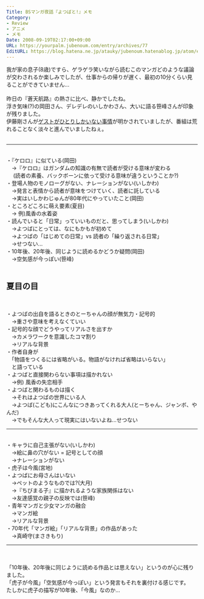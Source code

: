 ```yaml
---
Title: BSマンガ夜話『よつばと!』メモ
Category:
- Review
- アニメ
- メモ
Date: 2008-09-19T02:17:00+09:00
URL: https://yourpalm.jubenoum.com/entry/archives/77
EditURL: https://blog.hatena.ne.jp/atauky/jubenoum.hatenablog.jp/atom/entry/6653458415120883816
---
```


我が家の息子(8歳)ですら、ゲラゲラ笑いながら読むこのマンガどのような議論が交わされるか楽しみでしたが、仕事からの帰りが遅く、最初の10分くらい見ることができていません...<br /><br />昨日の『蒼天航路』の熱さに比べ、静かでしたね。<br />浮き気味(?)の岡田さん、デレデレのいしかわさん、大いに語る笹峰さんが印象が残りました。<br />伊藤剛さんが<a href="http://d.hatena.ne.jp/goito-mineral/20080918/1221673863">ゲストがひとりしかいない事情</a>が明かされていましたが、番組は荒れることなく淡々と進んでいましたねぇ。<br /><br /><hr /><br />・『ケロロ』に似ている(岡田)<br />　→『ケロロ』はガンダムの知識の有無で読者が受ける意味が変わる<br />　 (読者の素養、バックボーンに依って受ける意味が違うということか?)<br />・登場人物のモノローグがない、ナレーションがない(いしかわ)<br />　→発言と表情から読者が意味をつけていく、読者に託している<br />　→実はいしかわじゅんが80年代にやっていたこと(岡田)<br />・ところどころに萌え要素(夏目)<br />　→ 例)風香の水着姿<br />・読んでいると「日常」っていいものだと、思ってしまう(いしかわ)<br />　→よつばにとっては、なにもかもが初めて<br />　→よつばの「はじめての日常」vs 読者の「繰り返される日常」<br />　→せつない...<br />・10年後、20年後、同じように読めるかどうか疑問(岡田)<br />　→空気感が今っぽい(笹峰)<br /><br />

<h2>夏目の目</h2><br />

・よつばの出自を語るときのとーちゃんの顔が無気力・記号的<br />　→重さや意味を考えなくていい<br />・記号的な顔でどうやってリアルさを出すか<br />　→カメラワークを意識したコマ割り<br />　→リアルな背景<br />・作者自身が<br />　「物語をつくるには省略がいる。物語がなければ省略はいらない」<br />　と語っている<br />・よつばと直接関わらない事項は描かれない<br />　→例) 風香の失恋相手<br />・よつばと関わるものは描く<br />　→それはよつばの世界にいる人<br />　→よつば(こども)にこんなにつきあってくれる大人(とーちゃん、ジャンボ、やんだ)<br />　→でもそんな大人って現実にはいないよね...せつない<br /><hr /><br />・キャラに自己主張がない(いしかわ)<br />　→絵に鼻の穴がない = 記号としての顔<br />　→ナレーションがない<br />・虎子は今風(宮地)<br />・よつばにお母さんはいない<br />　→ペットのようなものでは?(大月)<br />　→『ちびまる子』に描かれるような家族関係はない<br />　→友達感覚の親子の反映では(笹峰)<br />・青年マンガと少女マンガの融合<br />　→マンガ絵<br />　→リアルな背景<br />・70年代「マンガ絵」「リアルな背景」の作品があった<br />　→真崎守(まさきもり)<br /><hr /><br /><br />「10年後、20年後に同じように読める作品とは思えない」というのが心に残りました。<br />「虎子が今風」「空気感が今っぽい」という発言もそれを裏付ける感じです。<br />たしかに虎子の描写が10年後、「今風」なのか...
